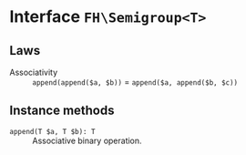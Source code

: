 # Interface `FH\Semigroup<T>`

## Laws

<dl>
<dt>Associativity</dt>
<dd><code>append(append($a, $b))</code> = <code>append($a, append($b, $c))</code></dd>
</dl>

## Instance methods

<dl>
<dt><code>append(T $a, T $b): T</code></dt>
<dd>Associative binary operation.</dd>
</dl>
